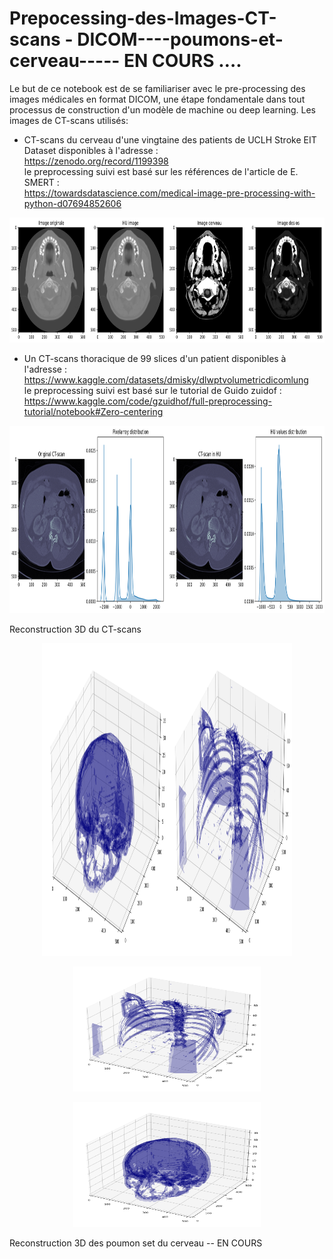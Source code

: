 #  Prepocessing-des-Images-CT-scans - DICOM----poumons-et-cerveau----- EN COURS ….
Le but de ce notebook est de se familiariser avec le pre-processing des images médicales en format DICOM, une étape fondamentale dans tout processus de construction d'un modèle de machine ou deep learning. Les images de CT-scans utilisés:   
   
- CT-scans du cerveau d'une vingtaine des patients de UCLH Stroke EIT Dataset disponibles à l'adresse :        
https://zenodo.org/record/1199398   
le preprocessing suivi est basé sur les références de l'article de E. SMERT :     
https://towardsdatascience.com/medical-image-pre-processing-with-python-d07694852606   

<p align="center"><img src="images/brain_hu_os.png" width="800" height="200" /></p>    

- Un CT-scans thoracique de 99 slices d'un patient disponibles à l'adresse : https://www.kaggle.com/datasets/dmisky/dlwptvolumetricdicomlung   
le preprocessing suivi est basé sur le tutorial de Guido zuidof : https://www.kaggle.com/code/gzuidhof/full-preprocessing-tutorial/notebook#Zero-centering   

<p align="center"><img src="images/hu_lung.png" width="800" height="300" /></p>

Reconstruction 3D du CT-scans 

<p align="center"><img src="images/3d_images.png" width="400" height="500" /></p> 

<p align="center"><img src="images/3d_lung_CTscan.png" width="300" height="200" /></p> 
<p align="center"><img src="images/3d_brain_CT_scan.png" width="300" height="200" /></p> 
Reconstruction 3D des poumon set du cerveau -- EN COURS 
